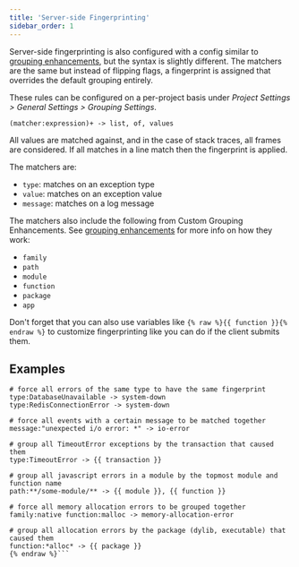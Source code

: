 ```yaml
---
title: 'Server-side Fingerprinting'
sidebar_order: 1
---
```


Server-side fingerprinting is also configured with a config similar to
[grouping enhancements](/data-management/event-grouping/grouping-enhancements/),
but the syntax is slightly different. The matchers are the same
but instead of flipping flags, a fingerprint is assigned that overrides the
default grouping entirely.

These rules can be configured on a per-project basis under *Project Settings > General Settings > Grouping Settings*.

```
(matcher:expression)+ -> list, of, values
```

All values are matched against, and in the case of stack traces, all frames are considered.
If all matches in a line match then the fingerprint is applied.

The matchers are:

- `type`: matches on an exception type
- `value`: matches on an exception value
- `message`: matches on a log message

The matchers also include the following from Custom Grouping Enhancements. See [grouping enhancements](/data-management/event-grouping/grouping-enhancements/#rules) for more info on how they work:

- `family`
- `path`
- `module`
- `function`
- `package`
- `app`



Don't forget that you can also use variables like `{% raw %}{{ function }}{% endraw %}` to
customize fingerprinting like you can do if the client submits them.

## Examples

```{% raw %}
# force all errors of the same type to have the same fingerprint
type:DatabaseUnavailable -> system-down
type:RedisConnectionError -> system-down

# force all events with a certain message to be matched together
message:"unexpected i/o error: *" -> io-error

# group all TimeoutError exceptions by the transaction that caused them
type:TimeoutError -> {{ transaction }}

# group all javascript errors in a module by the topmost module and function name
path:**/some-module/** -> {{ module }}, {{ function }}

# force all memory allocation errors to be grouped together
family:native function:malloc -> memory-allocation-error

# group all allocation errors by the package (dylib, executable) that caused them
function:*alloc* -> {{ package }}
{% endraw %}```
